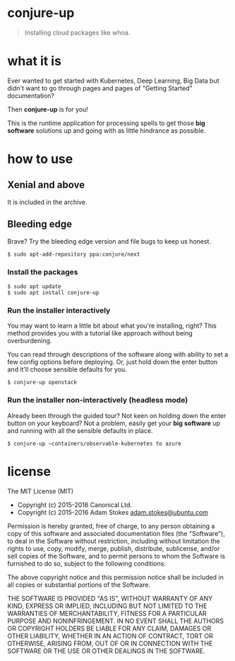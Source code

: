 # conjure-up
> Installing cloud packages like whoa.

# what it is

Ever wanted to get started with Kubernetes, Deep Learning, Big Data but didn't want
to go through pages and pages of "Getting Started" documentation?

Then **conjure-up** is for you!

This is the runtime application for processing spells to get those **big software**
solutions up and going with as little hindrance as possible.

# how to use

## Xenial and above

It is included in the archive.

## Bleeding edge

Brave? Try the bleeding edge version and file bugs to keep us honest.

```
$ sudo apt-add-repository ppa:conjure/next
```

### Install the packages
```
$ sudo apt update
$ sudo apt install conjure-up
```

### Run the installer interactively

You may want to learn a little bit about what you're installing, right? This
method provides you with a tutorial like approach without being overburdening.

You can read through descriptions of the software along with ability to set a
few config options before deploying. Or, just hold down the enter button and
it'll choose sensible defaults for you.

```
$ conjure-up openstack
```

### Run the installer non-interactively (headless mode)

Already been through the guided tour? Not keen on holding down the enter button
on your keyboard? Not a problem, easily get your **big software** up and running
with all the sensible defaults in place.

```
$ conjure-up ~containers/observable-kubernetes to azure
```

# license

The MIT License (MIT)

* Copyright (c) 2015-2016 Canonical Ltd.
* Copyright (c) 2015-2016 Adam Stokes <adam.stokes@ubuntu.com>

Permission is hereby granted, free of charge, to any person obtaining a copy
of this software and associated documentation files (the "Software"), to deal
in the Software without restriction, including without limitation the rights
to use, copy, modify, merge, publish, distribute, sublicense, and/or sell
copies of the Software, and to permit persons to whom the Software is
furnished to do so, subject to the following conditions:

The above copyright notice and this permission notice shall be included in
all copies or substantial portions of the Software.

THE SOFTWARE IS PROVIDED "AS IS", WITHOUT WARRANTY OF ANY KIND, EXPRESS OR
IMPLIED, INCLUDING BUT NOT LIMITED TO THE WARRANTIES OF MERCHANTABILITY,
FITNESS FOR A PARTICULAR PURPOSE AND NONINFRINGEMENT. IN NO EVENT SHALL THE
AUTHORS OR COPYRIGHT HOLDERS BE LIABLE FOR ANY CLAIM, DAMAGES OR OTHER
LIABILITY, WHETHER IN AN ACTION OF CONTRACT, TORT OR OTHERWISE, ARISING FROM,
OUT OF OR IN CONNECTION WITH THE SOFTWARE OR THE USE OR OTHER DEALINGS IN
THE SOFTWARE.

